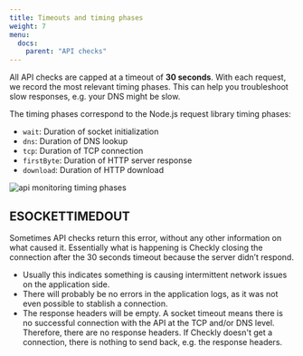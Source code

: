 ```yaml
---
title: Timeouts and timing phases
weight: 7
menu:
  docs:
    parent: "API checks"
---
```


All API checks are capped at a timeout of **30 seconds**. With each request, we record the most relevant timing phases. This can help you troubleshoot slow responses, e.g. your DNS might be slow.

The timing phases correspond to the Node.js request library timing phases:

- `wait`: Duration of socket initialization
- `dns`: Duration of DNS lookup
- `tcp`: Duration of TCP connection
- `firstByte`: Duration of HTTP server response
- `download`: Duration of HTTP download

![api monitoring timing phases](/docs/images/api-checks/timing-phases.png)

## ESOCKETTIMEDOUT

Sometimes API checks return this error, without any other information on what caused it. Essentially what is happening is Checkly closing the connection after the 30 seconds timeout because the server didn’t respond. 

- Usually this indicates something is causing intermittent network issues on the application side.
- There will probably be no errors in the application logs, as it was not even possible to stablish a connection.
- The response headers will be empty. A socket timeout means there is no successful connection with the API at the TCP and/or DNS level. Therefore, there are no response headers. If Checkly doesn't get a connection, there is nothing to send back, e.g. the response headers.

